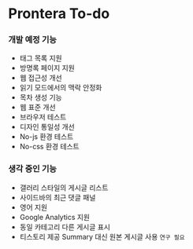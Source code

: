 Prontera To-do
==============

### 개발 예정 기능

+ 태그 목록 지원
+ 방명록 페이지 지원
+ 웹 접근성 개선
+ 읽기 모드에서의 맥락 안정화
+ 목차 생성 기능
+ 웹 표준 개선
+ 브라우저 테스트
+ 디자인 통일성 개선
+ No-js 환경 테스트
+ No-css 환경 테스트


### 생각 중인 기능

+ 갤러리 스타일의 게시글 리스트
+ 사이드바의 최근 댓글 패널
+ 영어 지원
+ Google Analytics 지원
+ 동일 카테고리 다른 게시글 표시
+ 티스토리 제공 Summary 대신 원본 게시글 사용 `연구 필요`
